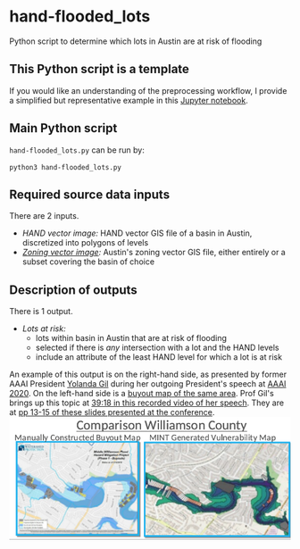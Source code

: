 # hand-flooded_lots
Python script to determine which lots in Austin are at risk of flooding

## This Python script is a template
If you would like an understanding of the preprocessing workflow, I provide a simplified but representative example in this [Jupyter notebook](https://github.com/dhardestylewis/GeoFlood-preprocessing/blob/master/GeoFlood-Preprocessing.ipynb).

## Main Python script
`hand-flooded_lots.py` can be run by:
```
python3 hand-flooded_lots.py
```

## Required source data inputs
There are 2 inputs.
* _HAND vector image:_ HAND vector GIS file of a basin in Austin, discretized into polygons of levels
* _[Zoning vector image](https://data.austintexas.gov/Locations-and-Maps/Zoning-Small-Map-Scale-/5rzy-nm5e):_ Austin's zoning vector GIS file, either entirely or a subset covering the basin of choice

## Description of outputs
There is 1 output.
* _Lots at risk:_
    * lots within basin in Austin that are at risk of flooding
    * selected if there is _any_ intersection with a lot and the HAND levels
    * include an attribute of the least HAND level for which a lot is at risk

An example of this output is on the right-hand side, as presented by former AAAI President [Yolanda Gil](https://viterbi.usc.edu/directory/faculty/Gil/Yolanda) during her outgoing President's speech at [AAAI 2020](https://aaai.org/Conferences/AAAI-20/). On the left-hand side is a [buyout map of the same area](https://www.austintexas.gov/department/williamson-creek-flood-risk-reduction). Prof Gil's brings up this topic at [39:18 in this recorded video of her speech](https://vimeo.com/400177695). They are at [pp 13-15 of these slides presented at the conference](https://www.dropbox.com/scl/fi/0opj6ff7cjyh0gpc2ettm/HANDEdits_PA-MINT.pptx?dl=0&rlkey=70qk5cxlyz04qvr74uwedwj1d).
![Example outputs](https://github.com/dhardestylewis/hand-flooded_lots/blob/main/refs/hand-flooded_lots-comparison.png)

